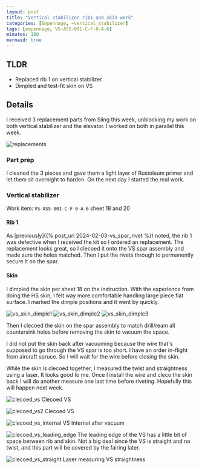 ```yaml
---
layout: post
title: "Vertical stabilizer rib1 and skin work"
categories: [Empennage, ~vertical_stabilizer]
tags: [empennage, VS-ASS-001-C-F-0-A-6]
minutes: 180
mermaid: true
---
```


## TLDR

- Replaced rib 1 on vertical stabilizer
- Dimpled and test-fit skin on VS

## Details

I received 3 replacement parts from Sling this week, unblocking my work on both vertical stabilizer and the elevator. I worked on both in parallel this week.

![replacements](/assets/img/20240208/replacement_parts.jpg)

### Part prep

I cleaned the 3 pieces and gave them a light layer of Rustoleum primer and let them sit overnight to harden. On the next day I started the real work.

### Vertical stabilizer

Work item: `VS-ASS-001-C-F-0-A-6` sheet 18 and 20

#### Rib 1

As [previously]({% post_url 2024-02-03-vs_spar_rivet %}) noted, the rib 1 was defective when I received the kit so I ordered an replacement. The replacement looks great, so I clecoed it onto the VS spar assembly and made sure the holes matched. Then I put the rivets through to permanently secure it on the spar.

#### Skin

I dimpled the skin per sheet 18 on the instruction. With the experience from doing the HS skin, I felt way more comfortable handling large piece flat surface. I marked the dimple positions and it went by quickly.

![vs_skin_dimple1](/assets/img/20240208/vs_skin_dimple1.jpg)
![vs_skin_dimple2](/assets/img/20240208/vs_skin_dimple2.jpg)
![vs_skin_dimple3](/assets/img/20240208/vs_skin_dimple3.jpg)

Then I clecoed the skin on the spar assembly to match drill/ream all countersink holes before removing the skin to vacuum the space.

I did not put the skin back after vacuuming because the wire that's supposed to go through the VS spar is too short. I have an order in-flight from aircraft spruce. So I will wait for the wire before closing the skin.

While the skin is clecoed together, I measured the twist and straightness using a laser. It looks good to me. Once I install the wire and cleco the skin back I will do another measure one last time before riveting. Hopefully this will happen next week.

![clecoed_vs](/assets/img/20240208/clecoed_vs.jpg)
Clecoed VS

![clecoed_vs2](/assets/img/20240208/clecoed_vs2.jpg)
Clecoed VS

![clecoed_vs_internal](/assets/img/20240208/vs_internal.jpg)
VS Internal after vacuum

![clecoed_vs_leading_edge](/assets/img/20240208/vs_leading_edge.jpg)
The leading edge of the VS has a little bit of space between rib and skin. Not a big deal since the VS is straight and no twist, and this part will be covered by the fairing later.

![clecoed_vs_straight](/assets/img/20240208/vs_straight.jpg)
Laser measuring VS straightness
